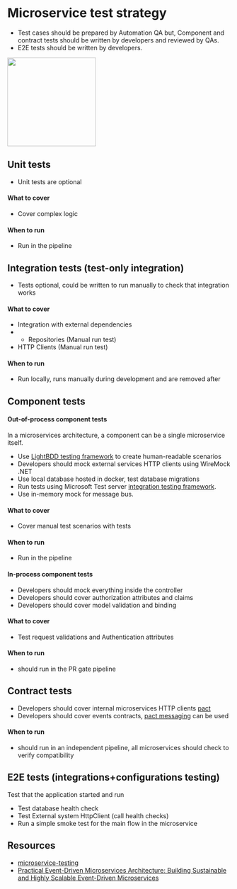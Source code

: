 # Microservice test strategy
* Test cases should be prepared by Automation QA but, Component and contract tests should be written by developers and reviewed by QAs. 
* E2E tests should be written by developers.

<img src="https://github.com/khdevnet/testing/blob/main/docs/test-pyramid.png" width="200">

## Unit tests
* Unit tests are optional
#### What to cover
* Cover complex logic
#### When to run
* Run in the pipeline
 
## Integration tests (test-only integration)
* Tests optional, could be written to run manually to check that integration works
#### What to cover
* Integration with external dependencies
* * Repositories (Manual run test)
* HTTP Clients (Manual run test)
#### When to run
* Run locally, runs manually during development and are removed after

## Component tests
#### Out-of-process component tests
In a microservices architecture, a component can be a single microservice itself. 
* Use [LightBDD testing framework](https://github.com/LightBDD/LightBDD) to create human-readable scenarios
* Developers should mock external services HTTP clients using WireMock .NET
* Use local database hosted in docker, test database migrations
* Run tests using Microsoft Test server [integration testing framework](https://learn.microsoft.com/en-us/aspnet/core/test/integration-tests?view=aspnetcore-7.0).
* Use in-memory mock for message bus.
  
#### What to cover
* Cover manual test scenarios with tests

#### When to run
* Run in the pipeline
  
#### In-process component tests
* Developers should mock everything inside the controller
* Developers should cover authorization attributes and claims
* Developers should cover model validation and binding
 
#### What to cover
* Test request validations and Authentication attributes

#### When to run
* should run in the PR gate pipeline

## Contract tests
* Developers should cover internal microservices HTTP clients [pact](https://github.com/pact-foundation/pact-net)
* Developers should cover events contracts, [pact messaging](https://github.com/pact-foundation/pact-net/tree/master/samples/OrdersApi) can be used 

#### When to run
* should run in an independent pipeline, all microservices should check to verify compatibility

## E2E tests (integrations+configurations testing)
Test that the application started and run
* Test database health check
* Test External system HttpClient (call health checks) 
* Run a simple smoke test for the main flow in the microservice

## Resources
* [microservice-testing](https://martinfowler.com/articles/microservice-testing/)
* [Practical Event-Driven Microservices Architecture: Building Sustainable and Highly Scalable Event-Driven Microservices](https://www.oreilly.com/library/view/practical-event-driven-microservices/9781484274682/)
